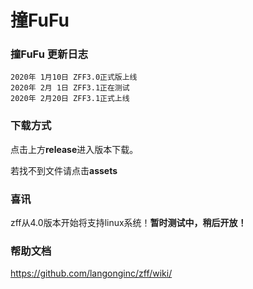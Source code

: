 # 撞FuFu

### 撞FuFu 更新日志
```
2020年 1月10日 ZFF3.0正式版上线
2020年 2月 1日 ZFF3.1正在测试
2020年 2月20日 ZFF3.1正式上线
```
### 下载方式
点击上方**release**进入版本下载。

若找不到文件请点击**assets**

### 喜讯

zff从4.0版本开始将支持linux系统！**暂时测试中，稍后开放！**

### 帮助文档

https://github.com/langonginc/zff/wiki/
